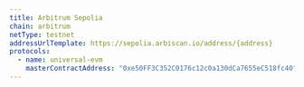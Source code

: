 ```yaml
---
title: Arbitrum Sepolia
chain: arbitrum
netType: testnet
addressUrlTemplate: https://sepolia.arbiscan.io/address/{address}
protocols:
  - name: universal-evm
    masterContractAddress: "0xe50FF3C352C0176c12c0a130dCa7655eC518fc40"
---
```

